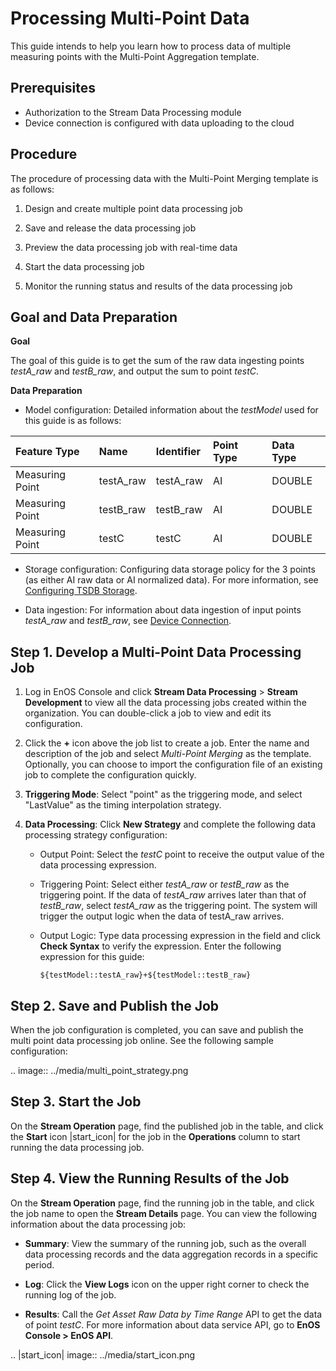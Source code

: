 # Processing Multi-Point Data

This guide intends to help you learn how to process data of multiple measuring points with the Multi-Point Aggregation template.

## Prerequisites

- Authorization to the Stream Data Processing module
- Device connection is configured with data uploading to the cloud

## Procedure

The procedure of processing data with the Multi-Point Merging template is as follows:

1. Design and create multiple point data processing job

2. Save and release the data processing job

3. Preview the data processing job with real-time data

4. Start the data processing job

5. Monitor the running status and results of the data processing job

## Goal and Data Preparation

**Goal**

The goal of this guide is to get the sum of the raw data ingesting points *testA_raw* and *testB_raw*, and output the sum to point *testC*.

**Data Preparation**

- Model configuration: Detailed information about the *testModel* used for this guide is as follows:

| Feature Type  | Name      | Identifier | Point Type | Data Type |
|:--------------|:----------|:-----------|:-----------|:----------|
| Measuring Point | testA_raw | testA_raw  | AI         | DOUBLE    |
| Measuring Point | testB_raw | testB_raw  | AI         | DOUBLE    |
| Measuring Point | testC     | testC      | AI         | DOUBLE    |

- Storage configuration: Configuring data storage policy for the 3 points (as either AI raw data or AI normalized data). For more information, see [Configuring TSDB Storage](/docs/data-asset/en/2.0.8/configuring_tsdb_storage.html).

- Data ingestion: For information about data ingestion of input points *testA_raw* and *testB_raw*, see [Device Connection](/docs/device-connection/en/2.0.8/quickstart/gettingstarted_device_connection.html).

## Step 1. Develop a Multi-Point Data Processing Job

1. Log in EnOS Console and click **Stream Data Processing** > **Stream Development** to view all the data processing jobs created within the organization. You can double-click a job to view and edit its configuration.

2. Click the **+** icon above the job list to create a job. Enter the name and description of the job and select *Multi-Point Merging* as the template. Optionally, you can choose to import the configuration file of an existing job to complete the configuration quickly.

3. **Triggering Mode**: Select "point" as the triggering mode, and select "LastValue" as the timing interpolation strategy.

4. **Data Processing**: Click **New Strategy** and complete the following data processing strategy configuration:

   - Output Point: Select the *testC* point to receive the output value of the data processing expression.

   - Triggering Point: Select either *testA_raw* or *testB_raw* as the triggering point. If the data of *testA_raw* arrives later than that of *testB_raw*, select *testA_raw* as the triggering point. The system will trigger the output logic when the data of testA_raw arrives.

   - Output Logic: Type data processing expression in the field and click **Check Syntax** to verify the expression. Enter the following expression for this guide:

     ```
     ${testModel::testA_raw}+${testModel::testB_raw}
     ```

## Step 2. Save and Publish the Job

When the job configuration is completed, you can save and publish the multi point data processing job online. See the following sample configuration:

.. image:: ../media/multi_point_strategy.png

## Step 3. Start the Job

On the **Stream Operation** page, find the published job in the table, and click the **Start** icon |start_icon| for the job in the **Operations** column to start running the data processing job.

## Step 4. View the Running Results of the Job

On the **Stream Operation** page, find the running job in the table, and click the job name to open the **Stream Details** page. You can view the following information about the data processing job:

- **Summary**: View the summary of the running job, such as the overall data processing records and the data aggregation records in a specific period.

- **Log**: Click the **View Logs** icon on the upper right corner to check the running log of the job.

- **Results**: Call the *Get Asset Raw Data by Time Range* API to get the data of point *testC*. For more information about data service API, go to **EnOS Console > EnOS API**.

.. |start_icon| image:: ../media/start_icon.png

<!--end-->
